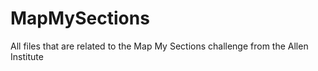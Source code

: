 # MapMySections
All files that are related to the Map My Sections challenge from the Allen Institute
